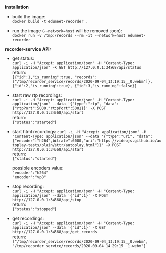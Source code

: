 **installation**

- build the image:  
`docker build -t edumeet-recorder .`

- run the image (`--network=host` will be removed soon):  
`docker run -v /tmp:/records --rm -it --network=host edumeet-recorder`


**recorder-service API:**

- get status:  
`curl -i -H "Accept: application/json" -H "Content-Type: application/json" -X GET http://127.0.0.1:34568/api/status`  
return:  
`[{"id":1,"is_running":true, "records":["/tmp/recorder_service/records/2020-09-04_13:19:15__0.webm"]}, {"id":2,"is_running":true}, {"id":3,"is_running":false}]`


- start raw rtp recordings:  
`curl -i -H "Accept: application/json" -H "Content-Type: application/json" --data '{"type":"rtp", "data":{"rtpPort":5000,"rtcpPort":5001}}' -X POST http://127.0.0.1:34568/api/start`  
return:  
`{"status":"started"}`

- start html recordings:
`curl -i -H "Accept: application/json" -H "Content-Type: application/json" --data '{"type":"uri", "data":{"encoder":"h264",bitrate":6000,"uri":"https://videojs.github.io/autoplay-tests/plain/attr/autoplay.html"}}' -X POST http://127.0.0.1:34568/api/start`  
return:  
`{"status":"started"}`  
  
  possible encoders value:  
  `"encoder":"h264"`  
  `"encoder":"vp8"`
  

- stop recording:  
`curl -i -H "Accept: application/json" -H "Content-Type: application/json" --data '{"id":1}' -X POST http://127.0.0.1:34568/api/stop`  
return:  
`{"status":"stopped"}`


- get recordings:  
`curl -i -H "Accept: application/json" -H "Content-Type: application/json" --data '{"id":1}' -X GET http://127.0.0.1:34568/api/get_records`  
return:  
`["/tmp/recorder_service/records/2020-09-04_13:19:15__0.webm", "/tmp/recorder_service/records/2020-09-04_14:29:15__1.webm"]`

